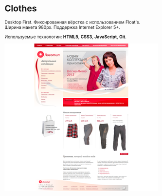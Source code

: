 # Clothes

Desktop First. Фиксированная вёрстка с использованием Float's. Ширина макета 980px. Поддержка Internet Explorer 5+.

Используемые технологии: **HTML5**, **CSS3**, **JavaScript**, **Git**.

![Clothes - Entire-Page](clothes.png)